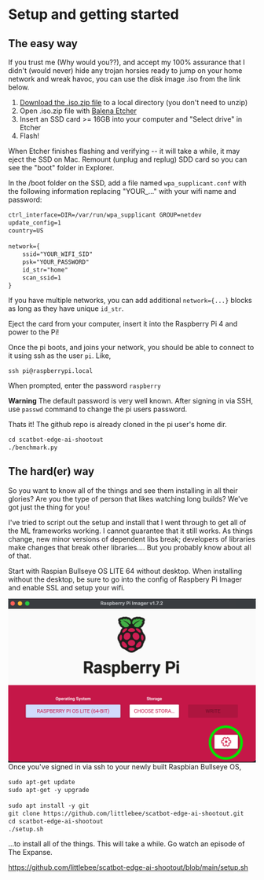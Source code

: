 # Setup and getting started

## The easy way

If you trust me (Why would you??), and accept my 100% assurance that I didn't (would never) hide any trojan horsies ready to jump on your home network and wreak havoc, you can use the disk image .iso from the link below.

1. [Download the .iso.zip file](https://drive.google.com/file/d/1x0tPy3iFA8inaSVATO7jO8zQiFyFZLPC/view?usp=sharing) to a local directory (you don't need to unzip)
1. Open .iso.zip file with [Balena Etcher](https://www.balena.io/etcher/)
1. Insert an SSD card >= 16GB into your computer and "Select drive" in Etcher
1. Flash!

When Etcher finishes flashing and verifying -- it will take a while, it may eject the SSD on Mac. Remount (unplug and replug) SDD card so you can see the "boot" folder in Explorer.

In the /boot folder on the SSD, add a file named `wpa_supplicant.conf` with the following information replacing "YOUR\_..." with your wifi name and password:

```
ctrl_interface=DIR=/var/run/wpa_supplicant GROUP=netdev
update_config=1
country=US

network={
    ssid="YOUR_WIFI_SID"
    psk="YOUR_PASSWORD"
    id_str="home"
    scan_ssid=1
}
```

If you have multiple networks, you can add additional `network={...}` blocks as long as they have unique `id_str`.

Eject the card from your computer, insert it into the Raspberry Pi 4 and power to the Pi!

Once the pi boots, and joins your network, you should be able to connect to it using ssh as the user `pi`. Like,

```
ssh pi@raspberrypi.local
```

When prompted, enter the password `raspberry`

**Warning** The default password is very well known. After signing in via SSH, use `passwd` command to change the pi users password.

Thats it! The github repo is already cloned in the pi user's home dir.

```
cd scatbot-edge-ai-shootout
./benchmark.py
```

## The hard(er) way

So you want to know all of the things and see them installing in all their glories? Are you the type of person that likes watching long builds? We've got just the thing for you!

I've tried to script out the setup and install that I went through to get all of the ML frameworks working. I cannot guarantee that it still works. As things change, new minor versions of dependent libs break; developers of libraries make changes that break other libraries.... But you probably know about all of that.

Start with Raspian Bullseye OS LITE 64 without desktop. When installing without the desktop, be sure to go into the config of Raspbery Pi Imager and enable SSL and setup your wifi.

<img src="https://github.com/littlebee/scatbot-edge-ai-shootout/blob/main/docs/images/raspberry%20pi%20imager.png"
     alt="Raspberry Pi Imager"
     style="float: left; margin-right: 10px;" />

Once you've signed in via ssh to your newly built Raspbian Bullseye OS,

```
sudo apt-get update
sudo apt-get -y upgrade

sudo apt install -y git
git clone https://github.com/littlebee/scatbot-edge-ai-shootout.git
cd scatbot-edge-ai-shootout
./setup.sh
```

...to install all of the things. This will take a while. Go watch an episode of The Expanse.

https://github.com/littlebee/scatbot-edge-ai-shootout/blob/main/setup.sh
